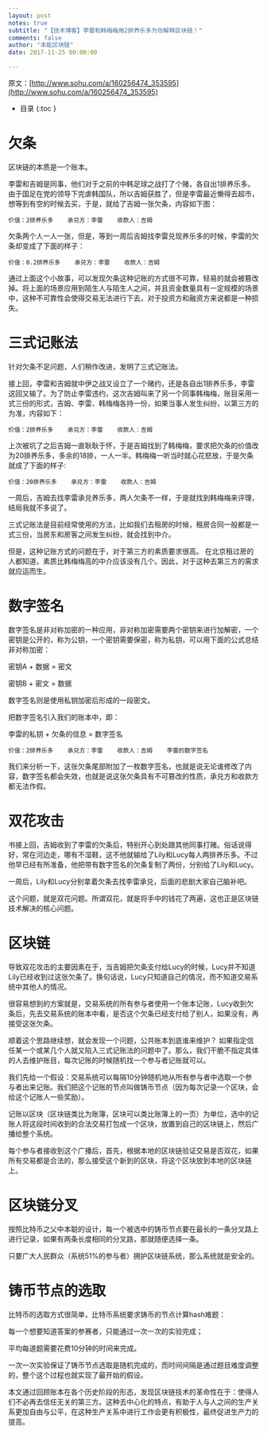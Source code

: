 ```yaml
---
layout: post
notes: true
subtitle: "【技术博客】李雷和韩梅梅用2排养乐多为你解释区块链！"
comments: false
author: "本能区块链"
date: 2017-11-25 00:00:00

---
```



原文：[http://www.sohu.com/a/160256474_353595](http://www.sohu.com/a/160256474_353595)

*   目录
{:toc }

# 欠条

区块链的本质是一个账本。

李雷和吉姆是同事，他们对于之前的中韩足球之战打了个赌，各自出1排养乐多。由于国足在党的领导下完虐韩国队，所以吉姆获胜了，但是李雷最近懒得去超市，想等到有空的时候去买，于是，就给了吉姆一张欠条，内容如下图：

	价值：2排养乐多    承兑方：李雷    收款人：吉姆

欠条两个人一人一张，但是，等到一周后吉姆找李雷兑现养乐多的时候，李雷的欠条却变成了下面的样子：

	价值：0.2排养乐多    承兑方：李雷    收款人：吉姆

通过上面这个小故事，可以发现欠条这种记账的方式很不可靠，轻易的就会被篡改掉。将上面的场景应用到陌生人与陌生人之间，并且资金数量具有一定规模的场景中，这种不可靠性会使得交易无法进行下去，对于投资方和融资方来说都是一种损失。

# 三式记账法

针对欠条不足问题，人们稍作改进，发明了三式记账法。

接上回，李雷和吉姆就中伊之战又设立了一个赌约，还是各自出1排养乐多，李雷这回又输了。为了防止李雷违约，这次吉姆叫来了另一个同事韩梅梅，账目采用一式三份的形式，吉姆、李雷、韩梅梅各持一份，如果当事人发生纠纷，以第三方的为准，内容如下：

	价值：2排养乐多    承兑方：李雷    收款人：吉姆

上次被坑了之后吉姆一直耿耿于怀，于是吉姆找到了韩梅梅，要求把欠条的价值改为20排养乐多，多余的18排，一人一半。韩梅梅一听当时就心花怒放，于是欠条就成了下面的样子:

	价值：20排养乐多    承兑方：李雷    收款人：吉姆
	
一周后，吉姆去找李雷承兑养乐多，两人欠条不一样，于是就找到韩梅梅来评理，结局我就不多说了。

三式记账法是目前经常使用的方法，比如我们去租房的时候，租房合同一般都是一式三份，当房东和房客之间发生纠纷，就会找到中介。

但是，这种记账方式的问题在于，对于第三方的素质要求很高。 在北京租过房的人都知道，素质比韩梅梅高的中介应该没有几个。因此，对于这种去第三方的需求就应运而生。

# 数字签名

数字签名是非对称加密的一种应用，非对称加密需要两个密钥来进行加解密，一个密钥是公开的，称为公钥，一个密钥需要保密，称为私钥，可以用下面的公式总结非对称加密：

密钥A + 数据 = 密文

密钥B + 密文 = 数据

数字签名则是使用私钥加密后形成的一段密文。

把数字签名引入我们的账本中，即：

李雷的私钥 + 欠条的信息 = 数字签名

	价值：2排养乐多    承兑方：李雷    收款人：吉姆    李雷的数字签名

我们来分析一下，这张欠条尾部附加了一枚数字签名，也就是说无论谁修改了内容，数字签名都会失效，也就是说这张欠条具有不可篡改的性质，承兑方和收款方都无法作假。

# 双花攻击

书接上回，吉姆收到了李雷的欠条后，特别开心到处跟其他同事打赌。俗话说得好，常在河边走，哪有不湿鞋，这不他就输给了Lily和Lucy每人两排养乐多。不过他早已经有所准备，他把带有数字签名的欠条复制了两份，分别给了Lily和Lucy。

一周后，Lily和Lucy分别拿着欠条去找李雷承兑，后面的悲剧大家自己脑补吧。

这个问题，就是双花问题。所谓双花，就是将手中的钱花了两遍，这也正是区块链技术解决的核心问题。

# 区块链

导致双花攻击的主要因素在于，当吉姆把欠条支付给Lucy的时候，Lucy并不知道Lily已经收到过这张欠条了。换句话说，Lucy只知道自己的情况，而不知道交易系统中其他人的情况。

很容易想到的方案就是，交易系统的所有参与者使用一个账本记账，Lucy收到欠条后，先去交易系统的账本中看，是否这个欠条已经支付给了别人，如果没有，再接受这张欠条。

顺着这个思路继续想，就会发现一个问题，公共账本到底谁来维护？ 如果指定信任某一个或某几个人就又陷入三式记账法的问题中了。那么，我们干脆不指定具体的人去维护账目，每次记账的时候随机找一个参与者记账就可以。

我们先给一个假设：交易系统可以每隔10分钟随机地从所有参与者中选取一个参与者出来记账。我们把这个记账的节点叫做铸币节点（因为每次记录一个区块，会给这个记账人一些奖励）。

记账以区块（区块链类比为账簿，区块可以类比账簿上的一页）为单位，选中的记账人将这段时间收到的合法交易打包成一个区块，放置到自己的区块链上，然后广播给整个系统。

每个参与者接收到这个广播后，首先，根据本地的区块链验证交易是否双花，如果所有交易都是合法的，那么接受这个新到的区块，将这个区块放到本地的区块链上。

# 区块链分叉

按照比特币之父中本聪的设计，每一个被选中的铸币节点要在最长的一条分叉路上进行记录，如果有两条长度相同的分叉路，那就随便选择一条。

只要广大人民群众（系统51%的参与者）拥护区块链系统，那么系统就是安全的。

# 铸币节点的选取

比特币的选取方式很简单，比特币系统要求铸币的节点计算hash难题：

每一个想要知道答案的参赛者，只能通过一次一次的实验完成；

平均每道题需要花费10分钟的时间来完成。

一次一次实验保证了铸币节点选取是随机完成的，而时间间隔是通过题目难度调整的，整个这个过程也就实现了最开始的假设。

本文通过回顾账本在各个历史阶段的形态，发现区块链技术的革命性在于：使得人们不必再去信任无关的第三方。这种去中心化的特点，有助于人与人之间的生产关系更加自由与公平，在这种生产关系中进行工作会更有积极性，最终促进生产力的提高。